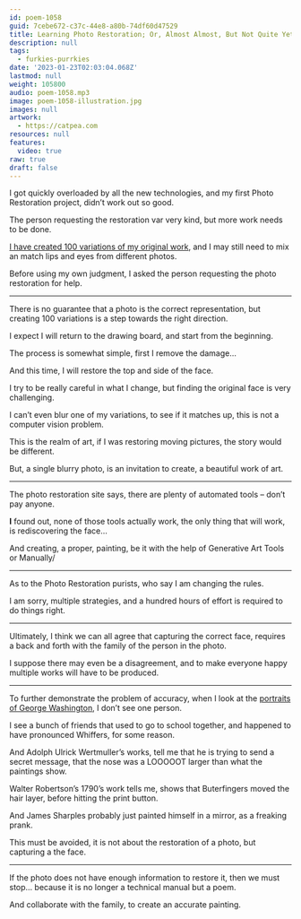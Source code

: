 ```yaml
---
id: poem-1058
guid: 7cebe672-c37c-44e8-a80b-74df60d47529
title: Learning Photo Restoration; Or, Almost Almost, But Not Quite Yet
description: null
tags:
  - furkies-purrkies
date: '2023-01-23T02:03:04.068Z'
lastmod: null
weight: 105800
audio: poem-1058.mp3
image: poem-1058-illustration.jpg
images: null
artwork:
  - https://catpea.com
resources: null
features:
  video: true
raw: true
draft: false
---
```


I got quickly overloaded by all the new technologies,
and my first Photo Restoration project, didn’t work out so good.

The person requesting the restoration var very kind,
but more work needs to be done.

[I have created 100 variations of my original work][0],
and I may still need to mix an match lips and eyes from different photos.

Before using my own judgment,
I asked the person requesting the photo restoration for help.

---

There is no guarantee that a photo is the correct representation,
but creating 100 variations is a step towards the right direction.

I expect I will return to the drawing board,
and start from the beginning.

The process is somewhat simple,
first I remove the damage…

And this time,
I will restore the top and side of the face.

I try to be really careful in what I change,
but finding the original face is very challenging.

I can’t even blur one of my variations,
to see if it matches up, this is not a computer vision problem.

This is the realm of art,
if I was restoring moving pictures, the story would be different.

But, a single blurry photo,
is an invitation to create, a beautiful work of art.

---

The photo restoration site says,
there are plenty of automated tools – don’t pay anyone.

__I__ found out, none of those tools actually work,
the only thing that will work, is rediscovering the face…

And creating, a proper,
painting, be it with the help of Generative Art Tools or Manually/

---

As to the Photo Restoration purists,
who say I am changing the rules.

I am sorry, multiple strategies,
and a hundred hours of effort is required to do things right.

---

Ultimately, I think we can all agree that capturing the correct face,
requires a back and forth with the family of the person in the photo.

I suppose there may even be a disagreement,
and to make everyone happy multiple works will have to be produced.

---

To further demonstrate the problem of accuracy,
when I look at the [portraits of George Washington][1], I don’t see one person.

I see a bunch of friends that used to go to school together,
and happened to have pronounced Whiffers, for some reason.

And Adolph Ulrick Wertmuller’s works, tell me that he is trying to send a secret message,
that the nose was a LOOOOOT larger than what the paintings show.

Walter Robertson’s 1790’s work tells me,
shows that Buterfingers moved the hair layer, before hitting the print button.

And James Sharples probably just painted himself in a mirror,
as a freaking prank.

This must be avoided,
it is not about the restoration of a photo, but capturing a the face.

---

If the photo does not have enough information to restore it,
then we must stop…  because it is no longer a technical manual but a poem.

And collaborate with the family,
to create an accurate painting.

[0]: https://www.reddit.com/r/estoration/comments/109y6mo/can_someone_please_help_me_restore_and_maybe_fix/j5hj99s/?context=3
[1]: https://www.mountvernon.org/george-washington/artwork/life-portraits-of-george-washington/
